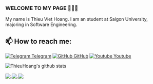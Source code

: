 ### WELCOME TO MY PAGE 👋👋👋
My name is Thieu Viet Hoang. I am an student at Saigon University, majoring in Software Engineering.<br>
## 📫 How to reach me: 

[![Telegram](https://icons.iconarchive.com/icons/froyoshark/enkel/48/Telegram-icon.png) Telegram](https://t.me/thhoang0903) [![GitHub](https://i.stack.imgur.com/tskMh.png) GitHub](https://github.com/thieuhoang2002/) [![Youtube](https://github.com/uvipen/introduction/blob/main/Youtube.png) Youtube](https://www.youtube.com/thieuhoangofficial)



![ThieuHoang's github stats](https://github-readme-stats-git-masterrstaa-rickstaa.vercel.app/api?username=thieuhoang2002&show_icons=true&theme=tokyonight&hide=contribs,prs,issues)

<a href="https://github.com/thieuhoang2002/CSHARP-FIVECHIP-MART-PROJECT/">
  <!-- Change the `github-readme-stats.anuraghazra1.vercel.app` to `github-readme-stats.vercel.app`  -->
  <img align="center" src="https://github-readme-stats.anuraghazra1.vercel.app/api/pin/?username=thieuhoang2002&repo=CSHARP-FIVECHIP-MART-PROJECT&theme=radical" />
</a>    
<a href="https://github.com/thieuhoang2002/WEB1-PROJECT---WATCH-SHOP/">
  <!-- Change the `github-readme-stats.anuraghazra1.vercel.app` to `github-readme-stats.vercel.app`  -->
  <img align="center" src="https://github-readme-stats.anuraghazra1.vercel.app/api/pin/?username=thieuhoang2002&repo=WEB1-PROJECT---WATCH-SHOP&theme=merko" />
</a>

<a href="https://github.com/thieuhoang2002/DO-AN-JAVA---CONG-NGHE-PHAN-MEM---QUAN-LY-CUA-HANG-BAN-COFFEE">
  <!-- Change the `github-readme-stats.anuraghazra1.vercel.app` to `github-readme-stats.vercel.app`  -->
  <img align="center" src="https://github-readme-stats.anuraghazra1.vercel.app/api/pin/?username=thieuhoang2002&repo=DO-AN-JAVA---CONG-NGHE-PHAN-MEM---QUAN-LY-CUA-HANG-BAN-COFFEE&theme=gruvbox" />
</a>    

